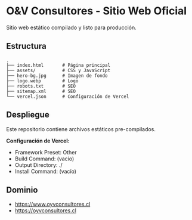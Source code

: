 # O&V Consultores - Sitio Web Oficial

Sitio web estático compilado y listo para producción.

## Estructura

```
.
├── index.html       # Página principal
├── assets/          # CSS y JavaScript
├── hero-bg.jpg      # Imagen de fondo
├── logo.webp        # Logo
├── robots.txt       # SEO
├── sitemap.xml      # SEO
└── vercel.json      # Configuración de Vercel
```

## Despliegue

Este repositorio contiene archivos estáticos pre-compilados.

**Configuración de Vercel:**
- Framework Preset: Other
- Build Command: (vacío)
- Output Directory: ./
- Install Command: (vacío)

## Dominio

- https://www.oyvconsultores.cl
- https://oyvconsultores.cl


